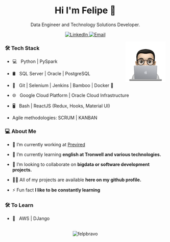 <h1 align="center">Hi I'm Felipe 👋</h1>
<p align="center">Data Engineer and Technology Solutions Developer.</p>
<p align="center">
  <a href="https://www.linkedin.com/in/felipe-bravo-espinosa-aab013163/" target="_blank">
    <img alt="LinkedIn" src="https://img.shields.io/badge/LinkedIn-@felipebravoespinosa-blue?style=flat&logo=linkedin">
  </a>
  <a href="mailto:felipe.bravo.espinosa@gmail.com">
    <img alt="Email" src="https://img.shields.io/badge/Email-felipe.bravo.espinosa@gmail.com-blue?style=flat&logo=gmail">
  </a>
</p>
  <img src="https://github.com/felpbravo/felpbravo/blob/main/profile-img.png" align="right" width="25%"/>

<h3>🛠 Tech Stack</h3>

- 💻 &nbsp; Python | PySpark

- 🛢 &nbsp; SQL Server | Oracle | PostgreSQL

- 🔧 &nbsp; Git | Selenium | Jenkins | Bamboo | Docker 🐳 

- 🌐 &nbsp; Google Cloud Platform | Oracle Cloud Infrastructure

- 🖥 &nbsp; Bash | ReactJS (Redux, Hooks, Material UI) 

- Agile methodologies: SCRUM | KANBAN


<h3>💻 About Me </h3>

- 🔭 I’m currently working at [Previred](https://www.previred.com/)

- 🌱 I’m currently learning **english at Tronwell and various technologies.**

- 👯 I’m looking to collaborate on **bigdata or software development projects.**

- 👨‍💻 All of my projects are available **here on my github profile.**

- ⚡ Fun fact **I like to be constantly learning**

<h3>🛠 To Learn</h3>

- 🔧 &nbsp; AWS | DJango 

</br>
<div align="center">
  <img src="https://github-readme-streak-stats.herokuapp.com/?user=felpbravo" alt="felpbravo" />
</div>
